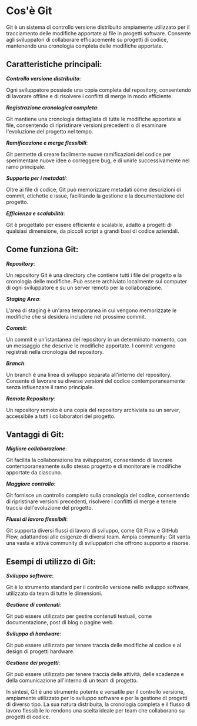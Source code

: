 # **Cos'è Git**

Git è un sistema di controllo versione distribuito ampiamente utilizzato per il tracciamento delle modifiche apportate ai file in progetti software. Consente agli sviluppatori di collaborare efficacemente su progetti di codice, mantenendo una cronologia completa delle modifiche apportate.

## **Caratteristiche principali:**

**_Controllo versione distribuito_**:

Ogni sviluppatore possiede una copia completa del repository, consentendo di lavorare offline e di risolvere i conflitti di merge in modo efficiente.

**_Registrazione cronologica completa_**:

Git mantiene una cronologia dettagliata di tutte le modifiche apportate ai file, consentendo di ripristinare versioni precedenti o di esaminare l'evoluzione del progetto nel tempo.

**_Ramificazione e merge flessibili_**:

Git permette di creare facilmente nuove ramificazioni del codice per sperimentare nuove idee o correggere bug, e di unirle successivamente nel ramo principale.

**_Supporto per i metadati_**:

Oltre ai file di codice, Git può memorizzare metadati come descrizioni di commit, etichette e issue, facilitando la gestione e la documentazione del progetto.

**_Efficienza e scalabilità_**:

Git è progettato per essere efficiente e scalabile, adatto a progetti di qualsiasi dimensione, da piccoli script a grandi basi di codice aziendali.

## **Come funziona Git:**

**_Repository_**:

Un repository Git è una directory che contiene tutti i file del progetto e la cronologia delle modifiche. Può essere archiviato localmente sul computer di ogni sviluppatore e su un server remoto per la collaborazione.

**_Staging Area_**:

L'area di staging è un'area temporanea in cui vengono memorizzate le modifiche che si desidera includere nel prossimo commit.

**_Commit_**:

Un commit è un'istantanea del repository in un determinato momento, con un messaggio che descrive le modifiche apportate. I commit vengono registrati nella cronologia del repository.

**_Branch_**:

Un branch è una linea di sviluppo separata all'interno del repository. Consente di lavorare su diverse versioni del codice contemporaneamente senza influenzare il ramo principale.

**_Remote Repository_**:

Un repository remoto è una copia del repository archiviata su un server, accessibile a tutti i collaboratori del progetto.

## **Vantaggi di Git:**

**_Migliore collaborazione_**:

Git facilita la collaborazione tra sviluppatori, consentendo di lavorare contemporaneamente sullo stesso progetto e di monitorare le modifiche apportate da ciascuno.

**_Maggiore controllo_**:

Git fornisce un controllo completo sulla cronologia del codice, consentendo di ripristinare versioni precedenti, risolvere i conflitti di merge e tenere traccia dell'evoluzione del progetto.

**_Flussi di lavoro flessibili_**:

Git supporta diversi flussi di lavoro di sviluppo, come Git Flow e GitHub Flow, adattandosi alle esigenze di diversi team.
Ampia community: Git vanta una vasta e attiva community di sviluppatori che offrono supporto e risorse.

## **Esempi di utilizzo di Git:**

**_Sviluppo software_**:

Git è lo strumento standard per il controllo versione nello sviluppo software, utilizzato da team di tutte le dimensioni.

**_Gestione di contenuti_**:

Git può essere utilizzato per gestire contenuti testuali, come documentazione, post di blog o pagine web.

**_Sviluppo di hardware_**:

Git può essere utilizzato per tenere traccia delle modifiche al codice e al design di progetti hardware.

**_Gestione dei progetti_**:

Git può essere utilizzato per tenere traccia delle attività, delle scadenze e della comunicazione all'interno di un team di progetto.

In sintesi, Git è uno strumento potente e versatile per il controllo versione, ampiamente utilizzato per lo sviluppo software e per la gestione di progetti di diverso tipo. La sua natura distribuita, la cronologia completa e il flusso di lavoro flessibile lo rendono una scelta ideale per team che collaborano su progetti di codice.
